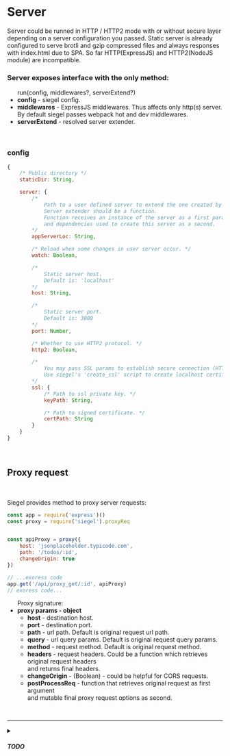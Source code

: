 <h1>Server</h1>
Server could be runned in HTTP / HTTP2 mode with or without secure layer depending on a server configuration you passed.
Static server is already configured to serve brotli and gzip compressed files and always responses with index.html due to SPA.
So far HTTP(ExpressJS) and HTTP2(NodeJS module) are incompatible.

<br/>
<h3>Server exposes interface with the only method:</h3>

<ul>
    run(config, middlewares?, serverExtend?)
    <li><b>config</b> - siegel config.</li>
    <li><b>middlewares</b> - ExpressJS middlewares. Thus affects only http(s) server.<br />
    By default siegel passes webpack hot and dev middlewares.</li>
    <li><b>serverExtend</b> - resolved server extender.</li>
</ul>
<br />

<h3>config</h3>

```js
{   
    /* Public directory */
    staticDir: String,

    server: {
        /*
            Path to a user defined server to extend the one created by siegel.
            Server extender should be a function.
            Function receives an instance of the server as a first paramenter
            and dependencies used to create this server as a second.
        */
        appServerLoc: String,

        /* Reload when some changes in user server occur. */
        watch: Boolean,

        /*
            Static server host.
            Default is: 'localhost'
        */
        host: String,

        /*
            Static server port.
            Default is: 3000
        */
        port: Number,

        /* Whether to use HTTP2 protocol. */
        http2: Boolean,

        /*
            You may pass SSL params to establish secure connection (HTTPS HTTP2S).
            Use siegel's 'create_ssl' script to create localhost certificate.
        */
        ssl: {
            /* Path to ssl private key. */
            keyPath: String,

            /* Path to signed certificate. */
            certPath: String
        }
    }
}
```



<br />
<h2>Proxy request</h2>
<br/>

Siegel provides method to proxy server requests:

```js
const app = require('express')()
const proxy = require('siegel').proxyReq


const apiProxy = proxy({
    host: 'jsonplaceholder.typicode.com',
    path: '/todos/:id',
    changeOrigin: true
})

// ...exoress code
app.get('/api/proxy_get/:id', apiProxy)
// exoress code...
```

<ul>
    Proxy signature:
    <li>
        <b>proxy params - object</b>
        <ul>
            <li><b>host</b> - destination host.</li>
            <li><b>port</b> - destination port.</li>
            <li><b>path</b> - url path. Default is original request url path.</li>
            <li><b>query</b> - url query params. Default is original request query params.</li>
            <li><b>method</b> - request method. Default is original request method.</li>
            <li>
                <b>headers</b> - request headers. Could be a function which retrieves original request headers<br/>
                and returns final headers.
            </li>
            <li><b>changeOrigin</b> - (Boolean) - could be helpful for CORS requests.</li>
            <li>
                <b>postProcessReq</b> - function that retrieves original request as first argument<br />
                and mutable final proxy request options as second.
        </ul>
    </li>
</ul>



<br /><hr />
<details>
    <summary><h5>TODO</h5></summary>
    <ul>
        <li>Compatible HTTP1 and HTTP2 static server</li>
        <li>SEO for crawlers (pages prebuild or build on the fly)</li>
        <li>Typization</li>
        <li>Isomorphic API?</li>
        <li>Implement webSocket abstraction?</li>
    </ul>
</details>